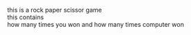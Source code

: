 this is a rock paper scissor game
<br>
this contains <br>
how many times you won  and how many times computer won
